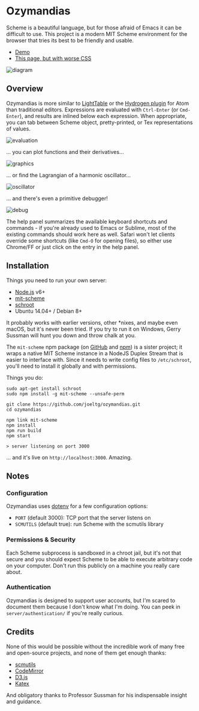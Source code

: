 # Ozymandias
Scheme is a beautiful language, but for those afraid of Emacs it can be difficult to use. 
This project is a modern MIT Scheme environment for the browser that tries its best to be friendly and usable.

- [Demo](http://ozymandias.xyz/files/Demo.scm)
- [This page, but with worse CSS](http://joelgustafson.com/ozymandias)

![diagram](https://rawgit.com/joeltg/ozymandias/master/docs/images/diagram.svg)

## Overview

Ozymandias is more similar to [LightTable](http://lighttable.com/) or the [Hydrogen plugin](https://atom.io/packages/hydrogen) for Atom than traditional editors. 
Expressions are evaluated with `Ctrl-Enter` (or `Cmd-Enter`), and results are inlined below each expression. 
When appropriate, you can tab between Scheme object, pretty-printed, or Tex representations of values.

![evaluation](https://raw.githubusercontent.com/joeltg/ozymandias/master/docs/images/a.gif)

... you can plot functions and their derivatives...

![graphics](https://raw.githubusercontent.com/joeltg/ozymandias/master/docs/images/b.gif)

... or find the Lagrangian of a harmonic oscillator...

![oscillator](https://raw.githubusercontent.com/joeltg/ozymandias/master/docs/images/d.gif)

... and there's even a primitive debugger!

![debug](https://raw.githubusercontent.com/joeltg/ozymandias/master/docs/images/e.gif)

The help panel summarizes the available keyboard shortcuts and commands - if you're already used to Emacs or Sublime, most of the existing commands should work here as well. Safari won't let clients override some shortcuts (like `Cmd-O` for opening files), so either use Chrome/FF or just click on the entry in the help panel. 

## Installation
Things you need to run your own server:

- [Node.js](https://nodejs.org/en/) v6+
- [mit-scheme](https://github.com/joeltg/mit-scheme)
- [schroot](https://wiki.debian.org/Schroot)
- Ubuntu 14.04+ / Debian 8+

It probably works with earlier versions, other \*nixes, and maybe even macOS, but it's never been tried.
If you try to run it on Windows, Gerry Sussman will hunt you down and throw chalk at you.

The `mit-scheme` npm package (on [GitHub](https://github.com/joeltg/mit-scheme) and [npm](https://www.npmjs.com/package/mit-scheme)) is a sister project; it wraps a native MIT Scheme instance in a NodeJS Duplex Stream that is easier to interface with. Since it needs to write config files to `/etc/schroot`, you'll need to install it globally and with permissions.

Things you do:

```
sudo apt-get install schroot
sudo npm install -g mit-scheme --unsafe-perm

git clone https://github.com/joeltg/ozymandias.git
cd ozymandias

npm link mit-scheme
npm install
npm run build
npm start

> server listening on port 3000
```

... and it's live on `http://localhost:3000`. Amazing.

## Notes

### Configuration
Ozymandias uses [dotenv](https://www.npmjs.com/package/dotenv) for a few configuration options:
- `PORT` (default 3000): TCP port that the server listens on
- `SCMUTILS` (default true): run Scheme with the scmutils library

### Permissions & Security
Each Scheme subprocess is sandboxed in a chroot jail, but it's not that secure and you should expect Scheme to be able to execute arbitrary code on your computer. Don't run this publicly on a machine you really care about.

### Authentication
Ozymandias is designed to support user accounts, but I'm scared to document them because I don't know what I'm doing. You can peek in `server/authentication/` if you're really curious.

## Credits

None of this would be possible without the incredible work of many free and open-source projects, and none of them get enough thanks:

- [scmutils](https://groups.csail.mit.edu/mac/users/gjs/6946/)
- [CodeMirror](https://github.com/codemirror/CodeMirror)
- [D3.js](https://github.com/d3/d3)
- [Katex](https://github.com/Khan/KaTeX)

And obligatory thanks to Professor Sussman for his indispensable insight and guidance.
